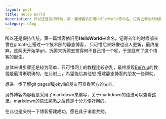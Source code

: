 ```yaml
---
layout: post
title: Hello World
description: 所以还是保持传统，第一篇博客依旧用HelloWorld来命名。记得去年的时候部长曾在gitcafe上搭过一个技术部的静态博客， 只可惜后来好像也没人更新，最终废弃。这两天开始学git，折腾来折腾去觉得何不自己搭一个，于是就有了这个博客的诞生。
category: blog
---
```


所以还是保持传统，第一篇博客依旧用**HelloWorld**来命名。记得去年的时候部长曾在gitcafe上搭过一个技术部的静态博客，
只可惜后来好像也没人更新，最终废弃。这两天开始学git，折腾来折腾去觉得何不自己搭一个呢，于是就有了这个博客的诞生。

总体来讲步骤还是较为简单，只可惜网上的教程比较杂乱，最终发现[BeiYuu][1]的教程是最清晰明确的，在此附上，希望能给其他想
搭建静态博客的朋友一些帮助。

想进一步了解git pages和jekyll的朋友可查看官方的文档。

另外博客内容我是采用了markdown来编写，关于markdown的语法可以查看[这里][2]。markdown的语法熟悉之后还是十分方便好用的。

在此也是庆祝一下博客搭建成功，愿在此于诸君共勉。


[1]: http://justcoding.iteye.com/blog/1959737
[2]: http://wowubuntu.com/markdown/#p